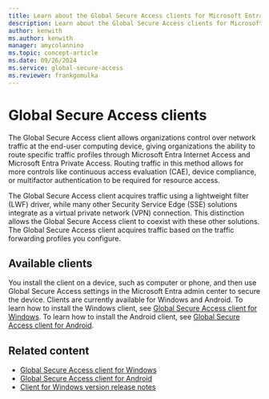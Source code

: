 ```yaml
---
title: Learn about the Global Secure Access clients for Microsoft Entra Private Access and Microsoft Entra Internet Access
description: Learn about the Global Secure Access clients for Microsoft Entra Private Access and Microsoft Entra Internet Access.
author: kenwith    
ms.author: kenwith
manager: amycolannino
ms.topic: concept-article
ms.date: 09/26/2024
ms.service: global-secure-access
ms.reviewer: frankgomulka
---
```


# Global Secure Access clients

The Global Secure Access client allows organizations control over network traffic at the end-user computing device, giving organizations the ability to route specific traffic profiles through Microsoft Entra Internet Access and Microsoft Entra Private Access. Routing traffic in this method allows for more controls like continuous access evaluation (CAE), device compliance, or multifactor authentication to be required for resource access.

The Global Secure Access client acquires traffic using a lightweight filter (LWF) driver, while many other Security Service Edge (SSE) solutions integrate as a virtual private network (VPN) connection. This distinction allows the Global Secure Access client to coexist with these other solutions. The Global Secure Access client acquires traffic based on the traffic forwarding profiles you configure.


## Available clients

You install the client on a device, such as computer or phone, and then use Global Secure Access settings in the Microsoft Entra admin center to secure the device. Clients are currently available for Windows and Android. To learn how to install the Windows client, see [Global Secure Access client for Windows](how-to-install-windows-client.md). To learn how to install the Android client, see [Global Secure Access client for Android](./how-to-install-android-client.md).

## Related content

- [Global Secure Access client for Windows](how-to-install-windows-client.md)
- [Global Secure Access client for Android](how-to-install-android-client.md)
- [Client for Windows version release notes](reference-windows-client-release-history.md)
